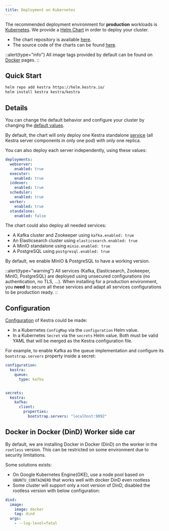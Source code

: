 ```yaml
---
title: Deployment on Kubernetes
---
```


The recommended deployment environment for **production** workloads is [Kubernetes](http://kubernetes.io/).
We provide a [Helm Chart](https://helm.sh/) in order to deploy your cluster.

- The chart repository is available [here](https://helm.kestra.io/).
- The source code of the charts can be found [here](https://github.com/kestra-io/helm-charts).

::alert{type="info"}
All image tags provided by default can be found on [Docker](./01.docker.md#docker-image-tags) pages.
::

## Quick Start

```bash
helm repo add kestra https://helm.kestra.io/
helm install kestra kestra/kestra
```

## Details
You can change the default behavior and configure your cluster by changing the [default values](https://github.com/kestra-io/helm-charts/blob/master/charts/kestra/values.yaml).

By default, the chart will only deploy one Kestra standalone [service](../../02.architecture/index.md) (all Kestra server components in only one pod) with only one replica.

You can also deploy each server independently, using these values:
```yaml
deployments:
  webserver:
    enabled: true
  executor:
    enabled: true
  indexer:
    enabled: true
  scheduler:
    enabled: true
  worker:
    enabled: true
  standalone:
    enabled: false
```

The chart could also deploy all needed services:
- A Kafka cluster and Zookeeper using `kafka.enabled: true`
- An Elasticsearch cluster using `elasticsearch.enabled: true`
- A MinIO standalone using `minio.enabled: true`
- A PostgreSQL using `postgresql.enabled: true`

By default, we enable MinIO & PostgreSQL to have a working version.

::alert{type="warning"}
All services (Kafka, Elasticsearch, Zookeeper, MinIO, PostgreSQL) are deployed using unsecured configurations (no authentication, no TLS, ...). When installing for a production environment, you **need** to secure all these services and adapt all services configurations to be production ready.
::


## Configuration

[Configuration](../01.configuration/index.md) of Kestra could be made:
- In a Kubernetes `ConfigMap` via the `configuration` Helm value.
- In a Kubernetes `Secret` via the `secrets` Helm value.
Both must be valid YAML that will be merged as the Kestra configuration file.

For example, to enable Kafka as the queue implementation and configure its `bootstrap.servers` property inside a secret:

```yaml
configuration:
  kestra:
    queue:
      type: kafka


secrets:
  kestra:
    kafka:
      client:
        properties:
          bootstrap.servers: "localhost:9092"
```

## Docker in Docker (DinD) Worker side car
By default, we are installing Docker in Docker (DinD) on the worker in the `rootless` version.
This can be restricted on some environment due to security limitations.

Some solutions exists:

- On Google Kubernetes Engine(GKE), use a node pool based on `UBUNTU_CONTAINERD` that works well with docker DinD even rootless
- Some cluster will support only a root version of DinD, disabled the rootless version with below configuration:

```yaml
dind:
  image:
    image: docker
    tag: dind
  args:
    - --log-level=fatal
```
